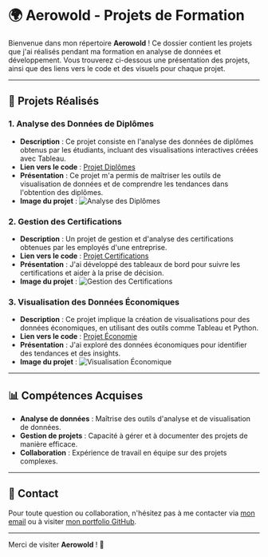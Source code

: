 # 🌍 **Aerowold - Projets de Formation**

Bienvenue dans mon répertoire **Aerowold** ! Ce dossier contient les projets que j'ai réalisés pendant ma formation en analyse de données et développement. Vous trouverez ci-dessous une présentation des projets, ainsi que des liens vers le code et des visuels pour chaque projet.

---

## 📂 **Projets Réalisés**

### 1. **Analyse des Données de Diplômes**
- **Description** : Ce projet consiste en l'analyse des données de diplômes obtenus par les étudiants, incluant des visualisations interactives créées avec Tableau.
- **Lien vers le code** : [Projet Diplômes](projets/diplomes)
- **Présentation** : Ce projet m'a permis de maîtriser les outils de visualisation de données et de comprendre les tendances dans l'obtention des diplômes.
- **Image du projet** :
  ![Analyse des Diplômes](images/diplomes.png)

### 2. **Gestion des Certifications**
- **Description** : Un projet de gestion et d'analyse des certifications obtenues par les employés d'une entreprise.
- **Lien vers le code** : [Projet Certifications](projets/certifications)
- **Présentation** : J'ai développé des tableaux de bord pour suivre les certifications et aider à la prise de décision.
- **Image du projet** :
  ![Gestion des Certifications](images/certifications.png)

### 3. **Visualisation des Données Économiques**
- **Description** : Ce projet implique la création de visualisations pour des données économiques, en utilisant des outils comme Tableau et Python.
- **Lien vers le code** : [Projet Économie](projets/economie)
- **Présentation** : J'ai exploré des données économiques pour identifier des tendances et des insights.
- **Image du projet** :
  ![Visualisation Économique](images/economie.png)

---

## 📊 **Compétences Acquises**
- **Analyse de données** : Maîtrise des outils d'analyse et de visualisation de données.
- **Gestion de projets** : Capacité à gérer et à documenter des projets de manière efficace.
- **Collaboration** : Expérience de travail en équipe sur des projets complexes.

---

## 📧 **Contact**
Pour toute question ou collaboration, n'hésitez pas à me contacter via [mon email](mailto:votre.email@example.com) ou à visiter [mon portfolio GitHub](https://github.com/votreusername).

---

Merci de visiter **Aerowold** ! 🚀
